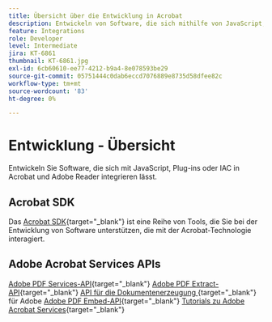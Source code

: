 ```yaml
---
title: Übersicht über die Entwicklung in Acrobat
description: Entwickeln von Software, die sich mithilfe von JavaScript, Plug-ins oder IAC in Acrobat und Adobe Reader integriert
feature: Integrations
role: Developer
level: Intermediate
jira: KT-6861
thumbnail: KT-6861.jpg
exl-id: 6cb60610-ee77-4212-b9a4-8e078593be29
source-git-commit: 05751444c0dab6eccd7076889e8735d58dfee82c
workflow-type: tm+mt
source-wordcount: '83'
ht-degree: 0%

---
```


# Entwicklung - Übersicht

Entwickeln Sie Software, die sich mit JavaScript, Plug-ins oder IAC in Acrobat und Adobe Reader integrieren lässt.

## Acrobat SDK

Das [Acrobat SDK](https://opensource.adobe.com/dc-acrobat-sdk-docs/acrobatsdk/){target="_blank"} ist eine Reihe von Tools, die Sie bei der Entwicklung von Software unterstützen, die mit der Acrobat-Technologie interagiert.

## Adobe Acrobat Services APIs

[Adobe PDF Services-API](https://developer.adobe.com/document-services/apis/pdf-services/){target="_blank"}
[Adobe PDF Extract-API](https://developer.adobe.com/document-services/apis/pdf-extract/){target="_blank"}
[API für die Dokumentenerzeugung &#x200B;](https://developer.adobe.com/document-services/apis/doc-generation/){target="_blank"} für Adobe
[Adobe PDF Embed-API](https://developer.adobe.com/document-services/apis/pdf-embed/){target="_blank"}
[Tutorials zu Adobe Acrobat Services](https://experienceleague.adobe.com/docs/acrobat-services-learn/tutorials/overview.html?lang=de){target="_blank"}
